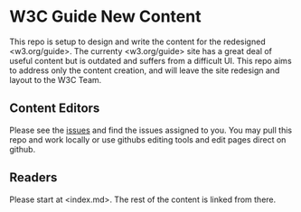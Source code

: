 # W3C Guide New Content
This repo is setup to design and write the content for the redesigned <w3.org/guide>. The currenty <w3.org/guide> site has a great deal of useful content but is outdated and suffers from a difficult UI. This repo aims to address only the content creation, and will leave the site redesign and layout to the W3C Team.

## Content Editors
Please see the [issues](https://github.com/nrooney/w3c_guide_new/issues) and find the issues assigned to you. You may pull this repo and work locally or use githubs editing tools and edit pages direct on github.

## Readers
Please start at <index.md>. The rest of the content is linked from there.
